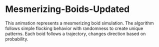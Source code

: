 # Mesmerizing-Boids-Updated
This animation represents a mesmerizing boid simulation. The algorithm follows simple flocking behavior with randomness to create unique patterns. Each boid follows a trajectory, changes direction based on probability.
